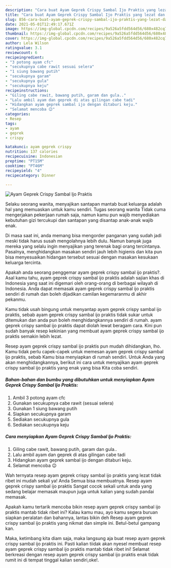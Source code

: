 ```yaml
---
description: "Cara buat Ayam Geprek Crispy Sambal Ijo Praktis yang lezat dan Mudah Dibuat"
title: "Cara buat Ayam Geprek Crispy Sambal Ijo Praktis yang lezat dan Mudah Dibuat"
slug: 856-cara-buat-ayam-geprek-crispy-sambal-ijo-praktis-yang-lezat-dan-mudah-dibuat
date: 2021-05-01T12:49:17.671Z
image: https://img-global.cpcdn.com/recipes/9a526a5fdd564d56/680x482cq70/ayam-geprek-crispy-sambal-ijo-praktis-foto-resep-utama.jpg
thumbnail: https://img-global.cpcdn.com/recipes/9a526a5fdd564d56/680x482cq70/ayam-geprek-crispy-sambal-ijo-praktis-foto-resep-utama.jpg
cover: https://img-global.cpcdn.com/recipes/9a526a5fdd564d56/680x482cq70/ayam-geprek-crispy-sambal-ijo-praktis-foto-resep-utama.jpg
author: Lela Wilson
ratingvalue: 3.1
reviewcount: 6
recipeingredient:
- "3 potong ayam cfc"
- "secukupnya cabe rawit sesuai selera"
- "1 siung bawang putih"
- "secukupnya garam"
- "secukupnya gula"
- "secukupnya keju"
recipeinstructions:
- "Giling cabe rawit, bawang putih, garam dan gula.."
- "Lalu ambil ayam dan geprek di atas gilingan cabe tadi"
- "Hidangkan ayam geprek sambal ijo dengan ditaburi keju."
- "Selamat mencoba 😉"
categories:
- Resep
tags:
- ayam
- geprek
- crispy

katakunci: ayam geprek crispy 
nutrition: 137 calories
recipecuisine: Indonesian
preptime: "PT15M"
cooktime: "PT46M"
recipeyield: "4"
recipecategory: Dinner

---
```



![Ayam Geprek Crispy Sambal Ijo Praktis](https://img-global.cpcdn.com/recipes/9a526a5fdd564d56/680x482cq70/ayam-geprek-crispy-sambal-ijo-praktis-foto-resep-utama.jpg)

Selaku seorang wanita, menyajikan santapan mantab buat keluarga adalah hal yang memuaskan untuk kamu sendiri. Tugas seorang  wanita Tidak cuma mengerjakan pekerjaan rumah saja, namun kamu pun wajib menyediakan kebutuhan gizi tercukupi dan santapan yang disantap anak-anak wajib enak.

Di masa  saat ini, anda memang bisa mengorder panganan yang sudah jadi meski tidak harus susah mengolahnya lebih dulu. Namun banyak juga mereka yang selalu ingin menyajikan yang terenak bagi orang tercintanya. Pasalnya, menghidangkan masakan sendiri jauh lebih higienis dan kita pun bisa menyesuaikan hidangan tersebut sesuai dengan masakan kesukaan keluarga tercinta. 



Apakah anda seorang penggemar ayam geprek crispy sambal ijo praktis?. Asal kamu tahu, ayam geprek crispy sambal ijo praktis adalah sajian khas di Indonesia yang saat ini digemari oleh orang-orang di berbagai wilayah di Indonesia. Anda dapat memasak ayam geprek crispy sambal ijo praktis sendiri di rumah dan boleh dijadikan camilan kegemaranmu di akhir pekanmu.

Kamu tidak usah bingung untuk menyantap ayam geprek crispy sambal ijo praktis, sebab ayam geprek crispy sambal ijo praktis tidak sukar untuk ditemukan dan anda pun boleh menghidangkannya sendiri di rumah. ayam geprek crispy sambal ijo praktis dapat diolah lewat beragam cara. Kini pun sudah banyak resep kekinian yang membuat ayam geprek crispy sambal ijo praktis semakin lebih lezat.

Resep ayam geprek crispy sambal ijo praktis pun mudah dihidangkan, lho. Kamu tidak perlu capek-capek untuk memesan ayam geprek crispy sambal ijo praktis, sebab Kamu bisa menyiapkan di rumah sendiri. Untuk Anda yang akan menghidangkannya, berikut ini cara untuk menyajikan ayam geprek crispy sambal ijo praktis yang enak yang bisa Kita coba sendiri.

<!--inarticleads1-->

##### Bahan-bahan dan bumbu yang dibutuhkan untuk menyiapkan Ayam Geprek Crispy Sambal Ijo Praktis:

1. Ambil 3 potong ayam cfc
1. Gunakan secukupnya cabe rawit (sesuai selera)
1. Gunakan 1 siung bawang putih
1. Siapkan secukupnya garam
1. Sediakan secukupnya gula
1. Sediakan secukupnya keju




<!--inarticleads2-->

##### Cara menyiapkan Ayam Geprek Crispy Sambal Ijo Praktis:

1. Giling cabe rawit, bawang putih, garam dan gula..
1. Lalu ambil ayam dan geprek di atas gilingan cabe tadi
1. Hidangkan ayam geprek sambal ijo dengan ditaburi keju.
1. Selamat mencoba 😉




Wah ternyata resep ayam geprek crispy sambal ijo praktis yang lezat tidak ribet ini mudah sekali ya! Anda Semua bisa membuatnya. Resep ayam geprek crispy sambal ijo praktis Sangat cocok sekali untuk anda yang sedang belajar memasak maupun juga untuk kalian yang sudah pandai memasak.

Apakah kamu tertarik mencoba bikin resep ayam geprek crispy sambal ijo praktis mantab tidak ribet ini? Kalau kamu mau, ayo kamu segera buruan siapkan peralatan dan bahannya, lantas bikin deh Resep ayam geprek crispy sambal ijo praktis yang nikmat dan simple ini. Betul-betul gampang kan. 

Maka, ketimbang kita diam saja, maka langsung aja buat resep ayam geprek crispy sambal ijo praktis ini. Pasti kalian tiidak akan nyesel membuat resep ayam geprek crispy sambal ijo praktis mantab tidak ribet ini! Selamat berkreasi dengan resep ayam geprek crispy sambal ijo praktis enak tidak rumit ini di tempat tinggal kalian sendiri,oke!.

